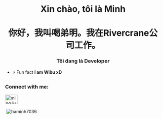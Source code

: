 <h1 align="center">Xin chào, tôi là Minh</h1>
<h1 align="center">你好，我叫喝弟明。我在Rivercrane公司工作。</h1>
<h3 align="center">Tôi đang là Developer</h3>

- ⚡ Fun fact **I am Wibu xD**

<h3 align="left">Connect with me:</h3>
<p align="left">
<a href="https://fb.com/ming.justina.9" target="blank"><img align="center" src="https://cdn.jsdelivr.net/npm/simple-icons@3.0.1/icons/facebook.svg" alt="ming.justina.9" height="30" width="40" /></a>
</p>
<p>&nbsp;<img align="center" src="https://github-readme-stats.vercel.app/api?username=haminh7036&hide=contribs,prs&count_private=true&show_icons=true&hide_rank=true" alt="haminh7036" /></p>
